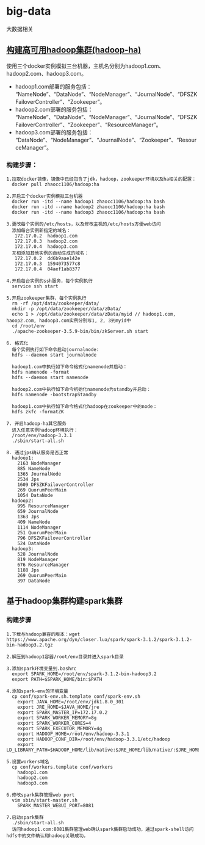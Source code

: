 # big-data
大数据相关

## [构建高可用hadoop集群(hadoop-ha)](https://www.cnblogs.com/ling-yu-amen/articles/11460590.html)
使用三个docker实例模拟三台机器，主机名分别为hadoop1.com、hadoop2.com、hadoop3.com。<br>
* hadoop1.com部署的服务包括：<br>
“NameNode”、“DataNode”、“NodeManager”、“JournalNode”、“DFSZKFailoverController”、“Zookeeper”。<br>
* hadoop2.com部署的服务包括：<br>
“NameNode”、“DataNode”、“NodeManager”、“JournalNode”、“DFSZKFailoverController”、“Zookeeper”、“ResourceManager”。<br>
* hadoop3.com部署的服务包括：<br>
“DataNode”、“NodeManager”、“JournalNode”、“Zookeeper”、“ResourceManager”。
### 构建步骤：
```
1.拉取docker镜像，镜像中已经包含了jdk，hadoop，zookeeper环境以及ha相关的配置：
  docker pull zhaocc1106/hadoop:ha

2.开启三个docker实例模拟三台机器
  docker run -itd --name hadoop1 zhaocc1106/hadoop:ha bash
  docker run -itd --name hadoop2 zhaocc1106/hadoop:ha bash
  docker run -itd --name hadoop3 zhaocc1106/hadoop:ha bash

3.更改每个实例的/etc/hosts，以及修改主机的/etc/hosts方便web访问
  添加每台实例新指定的域名：
   172.17.0.2  hadoop1.com                                                                                                                                           
   172.17.0.3  hadoop2.com
   172.17.0.4  hadoop3.com
  互相添加其他实例的自动生成的域名：
   172.17.0.2  dd6b9aae142e
   172.17.0.3  1594073577c8
   172.17.0.4  04aef1ab8377

4.开启每台实例的ssh服务，每个实例执行
  service ssh start

5.开启zookeeper集群，每个实例执行
  rm -rf /opt/data/zookeeper/data/
  mkdir -p /opt/data/zookeeper/data/zData/
  echo 1 > /opt/data/zookeeper/data/zData/myid // hadoop1.com, haoop2.com, hadoop3.com实例分别写1, 2, 3到myid中
  cd /root/env
  ./apache-zookeeper-3.5.9-bin/bin/zkServer.sh start

6. 格式化
  每个实例执行如下命令启动journalnode:
  hdfs --daemon start journalnode
  
  hadoop1.com中执行如下命令格式化namenode并启动：
  hdfs namenode -format
  hdfs --daemon start namenode
  
  hadoop2.com中执行如下命令初始化namenode为standby并启动：
  hdfs namenode -bootstrapStandby
  
  hadoop1.com中执行如下命令格式化hadoop在zookeeper中的node：
  hdfs zkfc -formatZK
  
7. 开启hadoop-ha其它服务
  进入任意实例hadoop环境执行：
  /root/env/hadoop-3.3.1
  ./sbin/start-all.sh

8. 通过jps确认服务是否正常
  hadoop1:
    2163 NodeManager
    885 NameNode
    1365 JournalNode
    2534 Jps
    1609 DFSZKFailoverController
    269 QuorumPeerMain
    1054 DataNode
  hadoop2:
    995 ResourceManager
    659 JournalNode
    1363 Jps
    409 NameNode
    1114 NodeManager
    251 QuorumPeerMain
    796 DFSZKFailoverController
    524 DataNode
  hadoop3:
    528 JournalNode
    819 NodeManager
    676 ResourceManager
    1188 Jps
    269 QuorumPeerMain
    397 DataNode
```

## 基于hadoop集群构建spark集群
### 构建步骤
```
1.下载与hadoop兼容的版本：wget https://www.apache.org/dyn/closer.lua/spark/spark-3.1.2/spark-3.1.2-bin-hadoop3.2.tgz

2.解压到hadoop1容器/root/env目录并进入spark目录

3.添加spark环境变量到.bashrc
  export SPARK_HOME=/root/env/spark-3.1.2-bin-hadoop3.2
  export PATH=$SPARK_HOME/bin:$PATH

4.添加spark-env的环境变量
  cp conf/spark-env.sh.template conf/spark-env.sh
    export JAVA_HOME=/root/env/jdk1.8.0_301
    export JRE_HOME=$JAVA_HOME/jre
    export SPARK_MASTER_IP=172.17.0.2
    export SPARK_WORKER_MEMORY=8g
    export SPARK_WORKER_CORES=4
    export SPARK_EXECUTOR_MEMORY=4g
    export HADOOP_HOME=/root/env/hadoop-3.3.1
    export HADOOP_CONF_DIR=/root/env/hadoop-3.3.1/etc/hadoop
    export LD_LIBRARY_PATH=$HADOOP_HOME/lib/native:$JRE_HOME/lib/native/:$JRE_HOME/lib/amd64/server/:$LD_LIBRARY_PATH

5.设置workers域名
  cp conf/workers.template conf/workers
    hadoop1.com
    hadoop2.com
    hadoop3.com

6.修改spark集群管理web port
  vim sbin/start-master.sh
    SPARK_MASTER_WEBUI_PORT=8081

7.启动spark集群
  ./sbin/start-all.sh
  访问hadoop1.com:8081集群管理web确认spark集群启动成功，通过spark-shell访问hdfs中的文件确认和hadoop关联成功。
```
